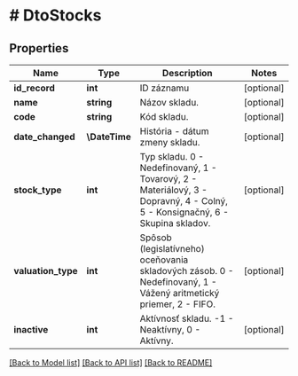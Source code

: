 # # DtoStocks

## Properties

Name | Type | Description | Notes
------------ | ------------- | ------------- | -------------
**id_record** | **int** | ID záznamu | [optional]
**name** | **string** | Názov skladu. | [optional]
**code** | **string** | Kód skladu. | [optional]
**date_changed** | **\DateTime** | História - dátum zmeny skladu. | [optional]
**stock_type** | **int** | Typ skladu.   0 - Nedefinovaný,   1 - Tovarový,   2 - Materiálový,   3 - Dopravný,   4 - Colný,   5 - Konsignačný,   6 - Skupina skladov. | [optional]
**valuation_type** | **int** | Spôsob (legislatívneho) oceňovania skladových zásob.  0 - Nedefinovaný,   1 - Vážený aritmetický priemer,   2 - FIFO. | [optional]
**inactive** | **int** | Aktívnosť skladu.  -1 - Neaktívny,  0 - Aktívny. | [optional]

[[Back to Model list]](../../README.md#models) [[Back to API list]](../../README.md#endpoints) [[Back to README]](../../README.md)
